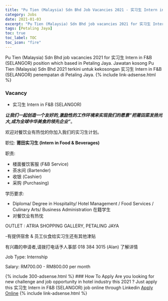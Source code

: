 ```yaml
---
title: "Pu Tien (Malaysia) Sdn Bhd Job Vacancies 2021 - 实习生 Intern in F&B (SELANGOR)" 
category: Jobs 
date: 2021-01-03 
excerpt: "Pu Tien (Malaysia) Sdn Bhd job vacancies 2021 for 实习生 Intern in F&B (SELANGOR) position which based in Petaling Jaya. Jawatan kosong Pu Tien (Malaysia) Sdn Bhd 2021 terkini untuk kekosongan 实习生 Intern in F&B (SELANGOR) penempatan di Petaling Jaya" 
tags: [Petaling Jaya] 
toc: true 
toc_label: TOC 
toc_icon: "fire" 
--- 
```


Pu Tien (Malaysia) Sdn Bhd job vacancies 2021 for 实习生 Intern in F&B (SELANGOR) position which based in Petaling Jaya. Jawatan kosong Pu Tien (Malaysia) Sdn Bhd 2021 terkini untuk kekosongan 实习生 Intern in F&B (SELANGOR) penempatan di Petaling Jaya. 
{% include link-adsense.html %} 
### Vacancy 
- 实习生 Intern in F&B (SELANGOR) 
<div><p><b><i>&#35753;&#25105;&#20204;&#19968;&#36215;&#21019;&#36896;&#19968;&#20010;&#21451;&#22909;&#30340;,&#28608;&#21169;&#24615;&#30340;&#24037;&#20316;&#29615;&#22659;&#26469;&#23454;&#29616;&#25105;&#20204;&#30340;&#24895;&#26223;&#8221;&#25226;&#33670;&#30000;&#33756;&#21457;&#25196;&#20809;&#22823;,&#25104;&#20026;&#20840;&#29699;&#20013;&#21326;&#32654;&#39135;&#30340;&#39046;&#20808;&#20225;&#19994;&#8221;</i></b>&#12290;</p><p>&#27426;&#36814;&#23545;&#39184;&#39278;&#19994;&#26377;&#28909;&#24561;&#30340;&#20320;&#21152;&#20837;&#25105;&#20204;&#30340;&#23454;&#20064;&#29983;&#35745;&#21010;&#12290;</p><p>&#32844;&#20301;: <b>&#33670;&#30000;&#23454;&#20064;&#29983; (Intern in Food &amp; Beverages)</b></p><p>&#32844;&#36131;:</p><ul><li>&#27004;&#38754;&#39184;&#39278;&#23458;&#26381; (F&amp;B Service)</li><li>&#33590;&#27700;&#38388; (Bartender)</li><li>&#25910;&#38134; (Cashier)</li><li>&#37319;&#36141; (Purchasing)</li></ul><p>&#23398;&#21382;&#35201;&#27714;:</p><ul><li>Diploma/ Degree in Hospitality/ Hotel Management / Food Services / Culinary Arts/ Business Administration &#22312;&#31821;&#23398;&#29983;</li><li>&#23545;&#39184;&#39278;&#19994;&#26377;&#28909;&#24561;</li></ul><p>OUTLET : ATRIA SHOPPING GALLERY, PETALING JAYA</p><p>-&#26377;&#25552;&#20379;&#23487;&#33293; &amp; &#21592;&#24037;&#20249;&#39135;&#32473;&#23454;&#20064;&#29983;&#36824;&#26377;&#20854;&#20182;&#27941;&#36148;</p><p>&#26377;&#20852;&#36259;&#30340;&#30003;&#35831;&#32773;,&#35831;&#25320;&#25171;&#30005;&#35805;&#20104;&#20154;&#20107;&#37096; 018 384 3015 (Alan) &#20102;&#35299;&#35814;&#24773;</p><p>Job Type: Internship</p><p>Salary: RM700.00 - RM800.00 per month</p></div> 
{% include 300-adsense.html %} 
### How To Apply 
Are you looking for new challenge and job opportunity in hotel industry this 2021 ?
Just apply this 实习生 Intern in F&B (SELANGOR) job online through Linkedin 
<a href="https://malaysia.indeed.com/viewjob?jk=e7f96fde063e831f" class="btn btn--info" target="_blank" rel="nofollow noopenner">Apply Online</a> 
{% include link-adsense.html %} 